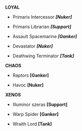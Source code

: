 **LOYAL**

* Primaris Intercessor
***[Nuker]***

* Primaris Librarian
***[Support]***

* Assault Spacemarine
***[Ganker]***

* Devastator 
***[Nuker]***

* Deathwing Terminator 
***[Tank]***

**CHAOS**

* Raptors
**[Ganker]**

* Havoc
**[Nuker]**



**XENOS**

* Illuminor szeras
**[Support]**

* Warp Spider
**[Ganker]**

* Wraith Lord
**[Tank]**

